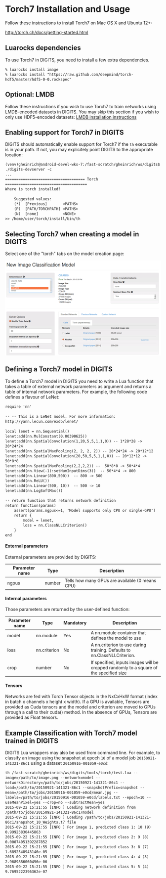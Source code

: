 # Torch7 Installation and Usage

Follow these instructions to install Torch7 on Mac OS X and Ubuntu 12+:

http://torch.ch/docs/getting-started.html

## Luarocks dependencies

To use Torch7 in DIGITS, you need to install a few extra dependencies.

    % luarocks install image
    % luarocks install "https://raw.github.com/deepmind/torch-hdf5/master/hdf5-0-0.rockspec"

## Optional: LMDB

Follow these instructions if you wish to use Torch7 to train networks using LMDB-encoded datasets in DIGITS. You may skip this section if you wish to only use HDF5-encoded datasets:
[LMDB installation instructions](InstallTorchLMDB.md)

## Enabling support for Torch7 in DIGITS

DIGITS should automatically enable support for Torch7 if the `th` executable is in your path. If not, you may explicitely point DIGITS to the appropriate location:

```
(venv)gheinrich@android-devel-wks-7:/fast-scratch/gheinrich/ws/digits$ ./digits-devserver -c
...
==================================== Torch =====================================
Where is torch installed?

	Suggested values:
	(*)  [Previous]       <PATHS>
	(P)  [PATH/TORCHPATH] <PATHS>
	(N)  [none]           <NONE>
>> /home/user/torch/install/bin/th
```

## Selecting Torch7 when creating a model in DIGITS

Select one of the "torch" tabs on the model creation page:

![Home page](images/torch-selection.png)

## Defining a Torch7 model in DIGITS

To define a Torch7 model in DIGITS you need to write a Lua function that takes a table of external network parameters as argument and returns a table of internal network parameters. For example, the following code defines a flavour of LeNet:

```
require 'nn'

-- -- This is a LeNet model. For more information: http://yann.lecun.com/exdb/lenet/

local lenet = nn.Sequential()
lenet:add(nn.MulConstant(0.00390625))
lenet:add(nn.SpatialConvolution(1,20,5,5,1,1,0)) -- 1*28*28 -> 20*24*24
lenet:add(nn.SpatialMaxPooling(2, 2, 2, 2)) -- 20*24*24 -> 20*12*12
lenet:add(nn.SpatialConvolution(20,50,5,5,1,1,0)) -- 20*12*12 -> 50*8*8
lenet:add(nn.SpatialMaxPooling(2,2,2,2)) --  50*8*8 -> 50*4*4
lenet:add(nn.View(-1):setNumInputDims(3))  -- 50*4*4 -> 800
lenet:add(nn.Linear(800,500))  -- 800 -> 500
lenet:add(nn.ReLU())
lenet:add(nn.Linear(500, 10))  -- 500 -> 10
lenet:add(nn.LogSoftMax())

-- return function that returns network definition
return function(params)
    assert(params.ngpus<=1, 'Model supports only CPU or single-GPU')
    return {
        model = lenet,
        loss = nn.ClassNLLCriterion()
    }
end
```

#### External parameters

External parameters are provided by DIGITS:

Parameter name  | Type     | Description
--------------- | -------- | --------
ngpus           | number   | Tells how many GPUs are available (0 means CPU)

#### Internal parameters

Those parameters are returned by the user-defined function:

Parameter name  | Type         | Mandatory | Description
--------------- | ------------ | --------- | -------------
model           | nn.module    | Yes       | A nn.module container that defines the model to use
loss            | nn.criterion | No        | A nn.criterion to use during training. Defaults to nn.ClassNLLCriterion.
crop            | number       | No        | If specified, inputs images will be cropped randomly to a square of the specified size

#### Tensors

Networks are fed with Torch Tensor objects in the NxCxHxW format (index in batch x channels x height x width). If a GPU is available, Tensors are provided as Cuda tensors and the model and criterion are moved to GPUs through a call to their cuda() method. In the absence of GPUs, Tensors are provided as Float tensors.

## Example Classification with Torch7 model trained in DIGITS

DIGITS Lua wrappers may also be used from command line. For example, to classify an image using the snapshot at epoch `10` of a model job `20150921-141321-86c1` using a dataset `20150916-001059-e0cd`:

```
th /fast-scratch/gheinrich/ws/digits/tools/torch/test.lua --image=/path/to/image.png --network=model --networkDirectory=/path/to/jobs/20150921-141321-86c1 --load=/path/to/20150921-141321-86c1 --snapshotPrefix=snapshot --mean=/path/to/jobs/20150916-001059-e0cd/mean.jpg --labels=/path/to/jobs/20150916-001059-e0cd/labels.txt --epoch=10 --useMeanPixel=yes --crop=no --subtractMean=yes
2015-09-22 15:21:55 [INFO ] Loading network definition from /path/to/jobs/20150921-141321-86c1/model
2015-09-22 15:21:55 [INFO ] Loading /path/to/jobs/20150921-141321-86c1/snapshot_10_Weights.t7 file
2015-09-22 15:21:55 [INFO ] For image 1, predicted class 1: 10 (9) 0.99923830445863
2015-09-22 15:21:55 [INFO ] For image 1, predicted class 2: 9 (8) 0.00074051392287852
2015-09-22 15:21:55 [INFO ] For image 1, predicted class 3: 8 (7) 1.6892548943146e-05
2015-09-22 15:21:55 [INFO ] For image 1, predicted class 4: 4 (3) 2.9689886060496e-06
2015-09-22 15:21:55 [INFO ] For image 1, predicted class 5: 5 (4) 9.7695222396362e-07
```

